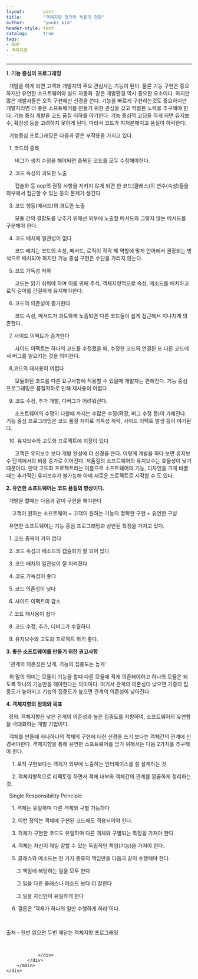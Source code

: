 ```yaml
---
layout:       post
title:        "객체지향 정의와 목표의 전환"
author:       "yunki kim"
header-style: text
catalog:      true
tags: 
- OOP
- 객체지향
---
```


<head></head>
<body id="tt-body-page" class="">
<div id="wrap" class="wrap-right">
    <div id="container">
        <main class="main ">
            <div class="area-main">
                <div class="area-view">
                    <div class="article-header"></div>
                    <hr>
                    <div class="article-view">
                        <div class="contents_style">
                            <p><b>1. 기능 중심의 프로그래밍</b></p>
<p>&nbsp; 개발을 하게 되면 고객과 개발자의 주요 관심사는 기능이 된다. 물론 기능 구현은 중요하지만 유연한 소프트웨어와 빌드 자동화&nbsp; 같은 개발환경 역시 중요한 요소이다. 하지만 많은 개발자들은 오직 구현에만 신경을 쓴다. 기능을 빠르게 구현하는것도 중요하지만 개발자라면 더 좋은 소프트웨어를 만들기 위한 관심을 갖고 적절한 노력을 추구해야 한다. 기능 중심 개발을 코드 품질 저하를 야기한다. 기능 중심적 코딩을 하게 되면 유지보수, 확장성 등을 고려하지 못하게 된다. 따라서 코드가 지저분해지고 품질이 하락한다.</p>
<p>&nbsp; 기능중심 프로그래밍은 다음과 같은 부작용을 가지고 있다.</p>
<p>&nbsp; 1. 코드의 중복</p>
<p>&nbsp; &nbsp; &nbsp; 버그가 생겨 수정을 해야되면 중복된 코드를 모두 수정해야한다.</p>
<p>&nbsp; 2. 코드 속성의 과도한 노출</p>
<p>&nbsp; &nbsp; &nbsp; 캡슐화 등 oop의 권장 사항을 지키지 않게 되면 한 코드(클래스)의 변수(속성)들을 외부에서 접근할 수 있는 등의 문제가 생긴다</p>
<p>&nbsp; 3. 코드 행동(메서드)의 과도한 노출</p>
<p>&nbsp; &nbsp; &nbsp; 모듈 간의 결합도를 낮추기 위해선 외부에 노출할 메서드와 그렇지 않는 메서드를 구분해야 한다.</p>
<p>&nbsp; 4. 코드 배치에 일관성이 없다</p>
<p>&nbsp; &nbsp; &nbsp; 코드 배치는 코드의 속성, 메서드, 로직이 각각 제 역할에 맞게 언어에서 권장되는 방식으로 배치되야 하지만 기능 중심 구현은 수단을 가리지 않는다.</p>
<p>&nbsp; 5. 코드 가독성 저하</p>
<p>&nbsp; &nbsp; &nbsp; 코드는 읽기 쉬워야 하며 이를 위해 주석, 객체지향적으로 속성, 메소드를 배치하고 로직 길이를 간결하게 유지해야한다.</p>
<p>&nbsp; 6. 코드의 의존성이 증가한다</p>
<p>&nbsp; &nbsp; &nbsp; 코드 속성, 메서드가 과도하게 노출되면 다른 코드들이 쉽게 접근해서 지나치게 의존한다.</p>
<p>&nbsp; 7. 사이드 이펙트가 증가한다</p>
<p>&nbsp; &nbsp; &nbsp; 사이드 이펙트는 하나의 코드를 수정했을 때, 수정한 코드와 연결된 또 다른 코드에서 버그를 일으키는 것을 의미한다.&nbsp;</p>
<p>&nbsp; 8,코드의 재사용이 어렵다</p>
<p>&nbsp; &nbsp; &nbsp; 모듈화된 코드를 다른 요구사항에 적용할 수 있을때 개발자는 편해진다. 기능 중심 프로그래밍은 품질저하로 인해 재사용이 어렵다</p>
<p>&nbsp; 9. 코드 수정, 추가 개발, 디버그가 어려워진다.</p>
<p>&nbsp; &nbsp; &nbsp; 소프트웨어의 수명이 다할때 까지는 수많은 수정(확장, 버그 수정 등)이 가해진다. 기능 중심 프로그래밍은 코드 품질 저하로 가독성 하락, 사이드 이펙트 발생 등이 야기된다.</p>
<p>&nbsp; 10. 유지보수와 고도화 프로젝트에 지장이 있다</p>
<p>&nbsp; &nbsp; &nbsp; 고객은 유지보수 보다 개발 완성에 더 신경을 쓴다. 이렇게 개발을 하다 보면 유지보수 단계에서의 비용 증가로 이어진다. 저품질의 소프트웨어의 유지보수는 효율성이 낮기 때문이다. 만약 고도화 프로젝트라는 이름으로 소프트웨어의 기능, 디자인을 크게 바꿀때는 추가적인 유지보수가 불가능해 아예 새로운 프로젝트로 시작할 수 도 있다.</p>
<p><b>2. 유연한 소프트웨어는 코드 품질의 향상이다.</b></p>
<p>&nbsp; 개발을 할때는 다음과 같이 구현을 해야한다</p>
<p>&nbsp; &nbsp; 고객이 원하는 소프트웨어 = 고객이 원하는 기능의 정확한 구현 + 유연한 구성</p>
<p>&nbsp; 유연한 소프트웨어는 기능 중심 프로그래밍과 상반된 특징을 가지고 있다.</p>
<p>&nbsp; 1. 코드 중복이 거의 없다</p>
<p>&nbsp; 2. 코드 속성과 메소드의 캡슐화가 잘 되어 있다</p>
<p>&nbsp; 3. 코드 배치의 일관성이 잘 지켜졌다</p>
<p>&nbsp; 4. 코드 가독성이 좋다</p>
<p>&nbsp; 5. 코드 의존성이 낮다</p>
<p>&nbsp; 6. 사이드 이펙트의 감소</p>
<p>&nbsp; 7. 코드 재사용이 쉽다</p>
<p>&nbsp; 8. 코드 수정, 추가, 디버그가 수월하다</p>
<p>&nbsp; 9. 유지보수와 고도롸 프로젝트 하기 좋다.</p>
<p><b>3. 좋은 소프트웨어를 만들기 위한 권고사항</b></p>
<p>&nbsp; '관계의 의존성은 낮게, 기능의 집중도는 높게'</p>
<p>&nbsp; 위 말의 의미는 모듈이 기능을 할때 다른 모듈에 적게 의존해야하고 하나의 모듈은 되도록 하나의 기능만을 해야한다는 의미이다. 여기서 관계의 의존성이 낮으면 기증의 집중도가 높아지고 기능의 집중도가 높으면 관계의 의존성이 낮아진다.</p>
<p><b>4. 객체지향의 정의와 목표</b></p>
<p><b>&nbsp;&nbsp;</b>정의: 객체지향은 낮은 관계의 의존성과 높은 집중도를 지향하여, 소프트웨어의 유연함을 극대화하는 개발 기법이다.</p>
<p>&nbsp; 객체를 만들때 하나하나의 객체의 구현에 대한 신경을 쓰기 보다는 객체간의 관계에 신경써야한다. 객체지향을 통해 유연한 소프트웨어를 얻기 위해서는 다음 2가지를 추구해야 한다.</p>
<p>&nbsp; &nbsp; 1. 로직 구현보다는 객체가 외부에 노출하는 인터페이스를 잘 설계하는 것</p>
<p>&nbsp; &nbsp; 2. 객체지향적으로 리팩토링 하면서 객체 내부와 객체간의 관계를 깔끔하게 정리하는 것.</p>
<p>&nbsp; Single Responsibility Principle</p>
<p>&nbsp; &nbsp; 1. 객체는 유일하며 다른 객체와 구별 가능하다</p>
<p>&nbsp; &nbsp; 2. 이런 정의는 객체에 구현된 코드에도 적용되어야 한다.</p>
<p>&nbsp; &nbsp; 3. 객체가 구현한 코드도 유일하며 다른 객체와 구별되는 특징을 가져야 한다.</p>
<p>&nbsp; &nbsp; 4. 객체는 자신이 제일 잘할 수 있는 독립적인 책임(기능)을 가져야 한다.</p>
<p>&nbsp; &nbsp; 5. 클래스와 메소드는 한 가지 종류의 책임만을 다음과 같이 수행해야 한다.</p>
<p>&nbsp; &nbsp; &nbsp; &nbsp;그 책임에 해당하는 일을 모두 한다</p>
<p>&nbsp; &nbsp; &nbsp; &nbsp;그 일을 다른 클래스나 메소드 보다 더 잘한다</p>
<p>&nbsp; &nbsp; &nbsp; &nbsp;그 일을 자신만이 유일하게 한다</p>
<p>&nbsp; &nbsp; 6. 결론은 '객체가 하나의 일만 수행하게 하라'이다.</p>
<p>&nbsp;</p>
<p>출처 - 한번 읽으면 두번 깨닫는 객체지향 프로그래밍</p>
                        </div>
                        <br>
                        <div class="tags"></div>
                    </div>
                    
                </div>
            </div>
        </main>
    </div>
</div>


</body>
